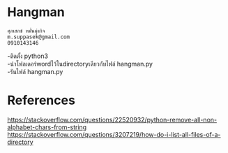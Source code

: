 # Hangman

	ศุภเสกข์ หมั่นมุ่งกิจ
	m.suppasek@gmail.com
	0910143146
	
-ติดตั้ง python3  
-นำโฟลเดอร์wordไว้ในdirectoryเดียวกับไฟล์ hangman.py  
-รันไฟล์ hangman.py


# References
https://stackoverflow.com/questions/22520932/python-remove-all-non-alphabet-chars-from-string
https://stackoverflow.com/questions/3207219/how-do-i-list-all-files-of-a-directory

